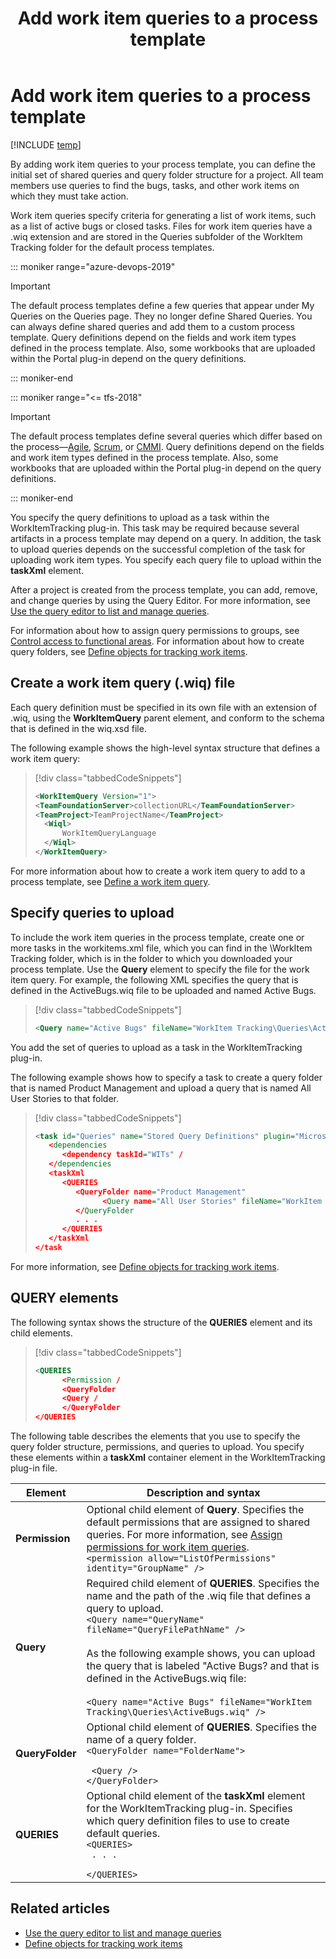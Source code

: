 ﻿---
title: Add work item queries to a process template
titleSuffix: Azure DevOps & TFS
description: Define the initial set of shared queries and query folder structure for a project in Team Foundation Server
ms.prod: devops
ms.technology: devops-agile
ms.assetid: 74f21c5c-76a0-4b0f-9cdf-d599f7a08eeb
ms.author: kaelli
ms.manager: mijacobs
ms.manager: mijacobs
ms.topic: reference
ms.date: 04/11/2019
---


# Add work item queries to a process template

[!INCLUDE [temp](../../includes/customization-phase-0-and-1-plus-version-header.md)]

By adding work item queries to your process template, you can define the initial set of shared queries and query folder structure for a project. All team members use queries to find the bugs, tasks, and other work items on which they must take action.  
  
Work item queries specify criteria for generating a list of work items, such as a list of active bugs or closed tasks. Files for work item queries have a .wiq extension and are stored in the Queries subfolder of the WorkItem Tracking folder for the default process templates.  


::: moniker range="azure-devops-2019"

> [!IMPORTANT]  
> The default process templates define a few queries that appear under My Queries on the Queries page. They no longer define Shared Queries. You can always define shared queries and add them to a custom process template. Query definitions depend on the fields and work item types defined in the process template. Also, some workbooks that are uploaded within the Portal plug-in depend on the query definitions.    

::: moniker-end

::: moniker range="<= tfs-2018"

> [!IMPORTANT]  
> The default process templates define several queries which differ based on the process&mdash;[Agile](../../boards/work-items/guidance/agile-process.md), [Scrum](../../boards/work-items/guidance/scrum-process.md), or [CMMI](../../boards/work-items/guidance/cmmi-process.md). Query definitions depend on the fields and work item types defined in the process template. Also, some workbooks that are uploaded within the Portal plug-in depend on the query definitions.    

::: moniker-end


 You specify the query definitions to upload as a task within the WorkItemTracking plug-in. This task may be required because several artifacts in a process template may depend on a query. In addition, the task to upload queries depends on the successful completion of the task for uploading work item types. You specify each query file to upload within the **taskXml** element.  
  
  After a project is created from the process template, you can add, remove, and change queries by using the Query Editor. For more information, see [Use the query editor to list and manage queries](../../boards/queries/using-queries.md).  
  
 For information about how to assign query permissions to groups, see [Control access to functional areas](control-access-to-functional-areas.md). For information about how to create query folders, see [Define objects for tracking work items](define-objects-track-work-items-plug-in.md).  
  
<a name="create"></a> 
##  Create a work item query (.wiq) file 
 Each query definition must be specified in its own file with an extension of .wiq, using the **WorkItemQuery** parent element, and conform to the schema that is defined in the wiq.xsd file.   
  
 The following example shows the high-level syntax structure that defines a work item query:  
  
> [!div class="tabbedCodeSnippets"]
> ```XML 
> <WorkItemQuery Version="1">  
> <TeamFoundationServer>collectionURL</TeamFoundationServer>  
> <TeamProject>TeamProjectName</TeamProject>  
>   <Wiql>  
>       WorkItemQueryLanguage  
>   </Wiql>  
> </WorkItemQuery>  
> ```  
  
 For more information about how to create a work item query to add to a process template, see [Define a work item query](define-work-item-query-process-template.md).  
  
<a name="upload"></a>   

##  Specify queries to upload  

 To include the work item queries in the process template, create one or more tasks in the workitems.xml file, which you can find in the \WorkItem Tracking folder, which is in the folder to which you downloaded your process template. Use the **Query** element to specify the file for the work item query. For example, the following XML specifies the query that is defined in the ActiveBugs.wiq file to be uploaded and named Active Bugs.  
  
> [!div class="tabbedCodeSnippets"]
> ```XML 
> <Query name="Active Bugs" fileName="WorkItem Tracking\Queries\ActiveBugs.wiq" / 
> ```  
  
 You add the set of queries to upload as a task in the WorkItemTracking plug-in.  
  
 The following example shows how to specify a task to create a query folder that is named Product Management and upload a query that is named All User Stories to that folder.  
  
> [!div class="tabbedCodeSnippets"]
> ```XML
> <task id="Queries" name="Stored Query Definitions" plugin="Microsoft.ProjectCreationWizard.WorkItemTracking" completionMessage=" Work item queries uploaded" / 
>    <dependencies 
>       <dependency taskId="WITs" / 
>    </dependencies 
>    <taskXml 
>       <QUERIES 
>          <QueryFolder name="Product Management"  
>                <Query name="All User Stories" fileName="WorkItem Tracking\Queries\AllUserStories.wiq" / 
>          </QueryFolder 
>          . . .  
>       </QUERIES 
>    </taskXml 
> </task 
> ```  
  
 For more information, see [Define objects for tracking work items](define-objects-track-work-items-plug-in.md).  
  
<a name="elements"></a>   

##  QUERY elements  

 The following syntax shows the structure of the **QUERIES** element and its child elements.  
  
> [!div class="tabbedCodeSnippets"]
> ```XML 
> <QUERIES 
>       <Permission / 
>       <QueryFolder  
>       <Query / 
>       </QueryFolder 
> </QUERIES 
> ```  
  
 The following table describes the elements that you use to specify the query folder structure, permissions, and queries to upload. You specify these elements within a **taskXml** container element in the WorkItemTracking plug-in file.  
  
|Element|Description and syntax|  
|-------------|------------| 
|**Permission**|Optional child element of **Query**. Specifies the default permissions that are assigned to shared queries. For more information, see [Assign permissions for work item queries](control-access-to-functional-areas.md#Queries).<br />`<permission allow="ListOfPermissions" identity="GroupName" />` |  
|**Query**|Required child element of **QUERIES**. Specifies the name and the path of the .wiq file that defines a query to upload.<br />`<Query name="QueryName" fileName="QueryFilePathName" />`<br /><br /> As the following example shows, you can upload the query that is labeled "Active Bugs? and that is defined in the ActiveBugs.wiq file:<br /><br />```<Query name="Active Bugs" fileName="WorkItem Tracking\Queries\ActiveBugs.wiq" />```<br /> |  
|**QueryFolder**|Optional child element of **QUERIES**. Specifies the name of a query folder.<br/><code>&lt;QueryFolder name="FolderName"&gt; <br/>      &lt;Query /&gt; <br/>&lt;/QueryFolder&gt; </code> |  
|**QUERIES**|Optional child element of the **taskXml** element for the WorkItemTracking plug-in. Specifies which query definition files to use to create default queries.<br/><code>&lt;QUERIES&gt; <br/>       . . . <br/>&lt;/QUERIES&gt; </code> |  
  

## Related articles

-  [Use the query editor to list and manage queries](../../boards/queries/using-queries.md)     
-  [Define objects for tracking work items](define-objects-track-work-items-plug-in.md)
